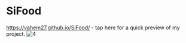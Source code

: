 # SiFood
https://vahem27.github.io/SiFood/ - tap here for a quick preview of my project.
![4](https://user-images.githubusercontent.com/60319108/151677203-4986a557-216d-4388-aa6b-1a8cd419d8c4.png)
